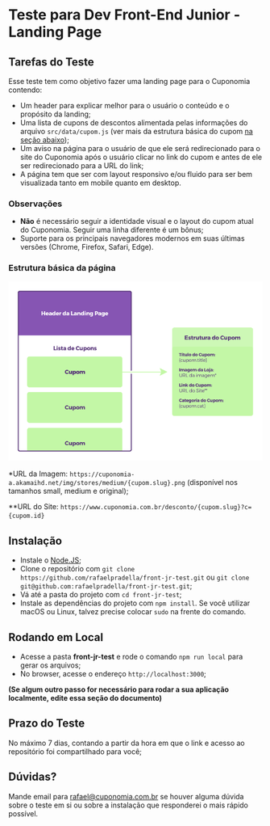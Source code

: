 # Teste para Dev Front-End Junior - Landing Page
## Tarefas do Teste
Esse teste tem como objetivo fazer uma landing page para o Cuponomia contendo:

* Um header para explicar melhor para o usuário o conteúdo e o propósito da landing;
* Uma lista de cupons de descontos alimentada pelas informações do arquivo `src/data/cupom.js` (ver mais da estrutura básica do cupom [na seção abaixo](#estrutura-básica-da-página));
* Um aviso na página para o usuário de que ele será redirecionado para o site do Cuponomia após o usuário clicar no link do cupom e antes de ele ser redirecionado para a URL do link;
* A página tem que ser com layout responsivo e/ou fluido para ser bem visualizada tanto em mobile quanto em desktop.

### Observações
* **Não** é necessário seguir a identidade visual e o layout do cupom atual do Cuponomia. Seguir uma linha diferente é um bônus;
* Suporte para os principais navegadores modernos em suas últimas versões (Chrome, Firefox, Safari, Edge).

### Estrutura básica da página
![alt text](docs/esquema_teste.png)

*URL da Imagem: `https://cuponomia-a.akamaihd.net/img/stores/medium/{cupom.slug}.png` (disponível nos tamanhos small, medium e original);

**URL do Site: `https://www.cuponomia.com.br/desconto/{cupom.slug}?c={cupom.id}`

##  Instalação
* Instale o [Node.JS](https://nodejs.org/en/);
* Clone o repositório com `git clone https://github.com/rafaelpradella/front-jr-test.git` ou `git clone git@github.com:rafaelpradella/front-jr-test.git`;
* Vá até a pasta do projeto com `cd front-jr-test`;
* Instale as dependências do projeto com `npm install`. Se você utilizar macOS ou Linux, talvez precise colocar `sudo` na frente do comando.

## Rodando em Local
* Acesse a pasta **front-jr-test** e rode o comando `npm run local` para gerar os arquivos;
* No browser, acesse o endereço `http://localhost:3000`;

**(Se algum outro passo for necessário para rodar a sua aplicação localmente, edite essa seção do documento)**


## Prazo do Teste
No máximo 7 dias, contando a partir da hora em que o link e acesso ao repositório foi compartilhado para você;

## Dúvidas?
Mande email para <rafael@cuponomia.com.br> se houver alguma dúvida sobre o teste em si ou sobre a instalação que responderei o mais rápido possível.
